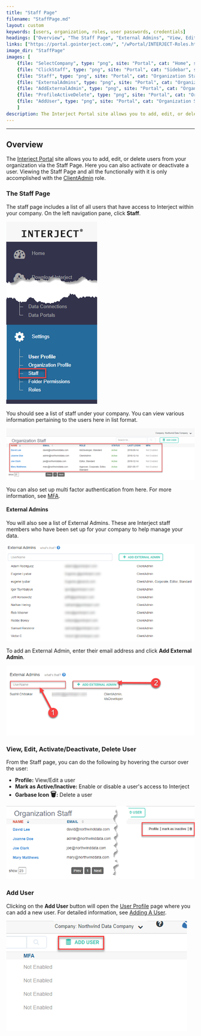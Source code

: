 ```yaml
---
title: "Staff Page"
filename: "StaffPage.md"
layout: custom
keywords: [users, organization, roles, user passwords, credentials]
headings: ["Overview", "The Staff Page", "External Admins", "View, Edit, Activate/Deactivate, Delete User", "Add User"]
links: ["https://portal.gointerject.com/", "/wPortal/INTERJECT-Roles.html#clientadmin-role", "/wPortal/MFA.html", "/wPortal/User-Profile.md", "/wPortal/AddUser.html"]
image_dir: "StaffPage"
images: [
    {file: "SelectCompany", type: "png", site: "Portal", cat: "Home", sub: "Company", report: "", ribbon: "", config: ""}, 
    {file: "ClickStaff", type: "png", site: "Portal", cat: "Sidebar", sub: "", report: "", ribbon: "", config: ""}, 
    {file: "Staff", type: "png", site: "Portal", cat: "Organization Staff", sub: "", report: "", ribbon: "", config: ""}, 
    {file: "ExternalAdmins", type: "png", site: "Portal", cat: "Organization Staff", sub: "", report: "", ribbon: "", config: ""}, 
    {file: "AddExternalAdmin", type: "png", site: "Portal", cat: "Organization Staff", sub: "", report: "", ribbon: "", config: ""}, 
    {file: "ProfileActiveDelete", type: "png", site: "Portal", cat: "Organization Staff", sub: "", report: "", ribbon: "", config: ""},
    {file: "AddUser", type: "png", site: "Portal", cat: "Organization Staff", sub: "", report: "", ribbon: "", config: ""}
    ]
description: The Interject Portal site allows you to add, edit, or delete users from your organization via the Staff Page. This page will show you how to do this.
---
```

* * *

## Overview

The [Interject Portal](https://portal.gointerject.com/) site allows you to add, edit, or delete users from your organization via the Staff Page. Here you can also activate or deactivate a user. Viewing the Staff Page and all the functionally with it is only accomplished with the [ClientAdmin](/wPortal/INTERJECT-Roles.html#clientadmin-role) role.

### The Staff Page

The staff page includes a list of all users that have access to Interject within your company. On the left navigation pane, click **Staff**.

![](/images/StaffPage/ClickStaff.png)
<br>

You should see a list of staff under your company. You can view various information pertaining to the users here in list format.

![](/images/StaffPage/Staff.png)
<br>

You can also set up multi factor authentication from here. For more information, see [MFA](/wPortal/MFA.html).

#### External Admins

You will also see a list of External Admins. These are Interject staff members who have been set up for your company to help manage your data.

![](/images/StaffPage/ExternalAdmins.png)
<br>

To add an External Admin, enter their email address and click **Add External Admin**.

![](/images/StaffPage/AddExternalAdmin.png)
<br>

### View, Edit, Activate/Deactivate, Delete User

From the Staff page, you can do the following by hovering the cursor over the user:

* **Profile:** View/Edit a user
* **Mark as Active/Inactive:** Enable or disable a user's access to Interject
* **Garbase Icon <font size="+1">&#x1F5D1;</font>:** Delete a user

![](/images/StaffPage/ProfileActiveDelete.png)
<br>

### Add User

Clicking on the **Add User** button will open the [User Profile](/wPortal/User-Profile.md) page where you can add a new user. For detailed information, see [Adding A User](/wPortal/AddUser.html).

![](/images/StaffPage/AddUser.png)
<br>

